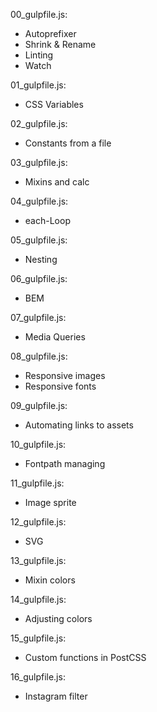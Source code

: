 00_gulpfile.js:
- Autoprefixer
- Shrink & Rename
- Linting
- Watch

01_gulpfile.js:
- CSS Variables

02_gulpfile.js:
- Constants from a file

03_gulpfile.js:
- Mixins and calc

04_gulpfile.js:
- each-Loop

05_gulpfile.js:
- Nesting

06_gulpfile.js:
- BEM

07_gulpfile.js:
- Media Queries

08_gulpfile.js:
- Responsive images
- Responsive fonts

09_gulpfile.js:
- Automating links to assets

10_gulpfile.js:
- Fontpath managing

11_gulpfile.js:
- Image sprite

12_gulpfile.js:
- SVG

13_gulpfile.js:
- Mixin colors

14_gulpfile.js:
- Adjusting colors

15_gulpfile.js:
- Custom functions in PostCSS

16_gulpfile.js:
- Instagram filter
